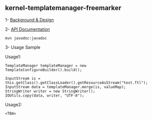 ## kernel-templatemanager-freemarker

 
 1- [Background & Design](../../design/kernel/kernel-templatemanager.md)
 

 2- [API Documentation <TBA>](TBA)
 
 ```
 mvn javadoc:javadoc

 ```
 
 3- Usage Sample
 
 Usage1:
 
 ```
TemplateManager templateManager = new TemplateConfigureBuilder().build();

InputStream is = this.getClass().getClassLoader().getResourceAsStream("test.ftl");
InputStream data = templateManager.merge(is, valueMap);
StringWriter writer = new StringWriter();
IOUtils.copy(data, writer, "UTF-8");
 
 ```

 Usage2:
 
 ```
<TBA>
 
 ```








